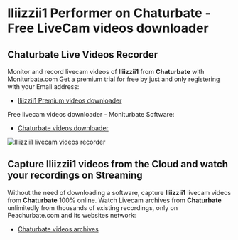 # lliizzii1 Performer on Chaturbate - Free LiveCam videos downloader

## Chaturbate Live Videos Recorder

Monitor and record livecam videos of **lliizzii1** from **Chaturbate** with Moniturbate.com
Get a premium trial for free by just and only registering with your Email address:
* [lliizzii1 Premium videos downloader](https://moniturbate.com/request-demo-licence-key.html)

Free livecam videos downloader - Moniturbate Software:
* [Chaturbate videos downloader](https://moniturbate.com/moniturbate-download-software.html)

![lliizzii1 livecam videos recorder](https://peachurnet.com/templates/moniturbate-software.png)


## Capture lliizzii1 videos from the Cloud and watch your recordings on Streaming

Without the need of downloading a software, capture **lliizzii1** livecam videos from **Chaturbate** 100% online.
Watch Livecam archives from **Chaturbate** unlimitedly from thousands of existing recordings, only on Peachurbate.com and its websites network:
* [Chaturbate videos archives](https://peachurnet.com/)